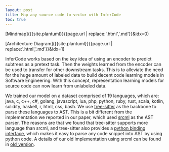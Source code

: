 ```yaml
---
layout: post
title: Map any source code to vector with InferCode
toc: true
---
```


<!--
@startmindmap
+ InferCode 
++ parser
++ embedding
++ representation
++ usage
@endmindmap
-->
[Mindmap]({{site.plantuml}}{{page.url | replace:'.html','.md'}}&idx=0)

<!--
@startuml
file code as "source code"
component parser "Tree-Sitter parser"
component encoder "Tree-based CNN"
file vector as "embedding vector"
code -> parser -> encoder -> vector
@enduml
-->
[Architecture Diagram]({{site.plantuml}}{{page.url | replace:'.html','.md'}}&idx=1)

InferCode works based on the key idea of using an encoder to predict subtrees as a pretext task. Then the weights learned from the encoder can be used to transfer for other downstream tasks. This is to alleviate the need for the huge amount of labeled data to build decent code learning models in Software Engineering. With this concept, representation learning models for  source code can now learn from unlabeled data. 
    
We trained our model on a dataset comprised of 19 languages, which are: java, c, c++, c#, golang, javascript, lua, php, python, ruby, rust, scala, kotlin, solidity, haskell, r, html, css, bash. We use [tree-sitter](https://github.com/tree-sitter/tree-sitter) as the backbone to parse these languages to AST. This is a bit different from the implementation we reported in our paper, which used [srcml](https://www.srcml.org/) as the AST parser. The reasons are that we found that tree-sitter supports more language than srcml, and tree-sitter also provides a [python binding interface](https://github.com/tree-sitter/py-tree-sitter), which makes it easy to parse any code snippet into AST by using python code. A details of our old implementation using srcml can be found in [old_version](old_version/).